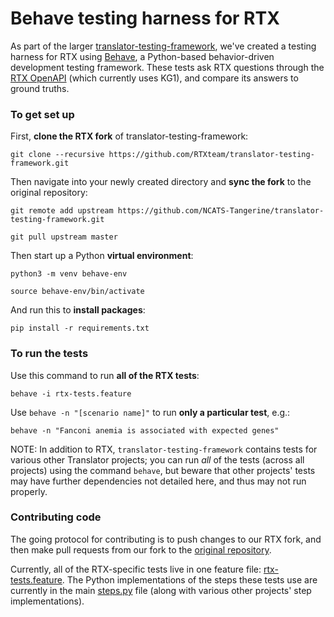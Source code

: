 # Behave testing harness for RTX

As part of the larger [translator-testing-framework](https://github.com/NCATS-Tangerine/translator-testing-framework), 
we've created a testing harness for RTX using [Behave](https://behave.readthedocs.io/en/latest/), a Python-based 
behavior-driven development testing framework. These tests ask RTX questions through the [RTX OpenAPI](https://rtx.ncats.io/api/rtx/v1/ui/)
(which currently uses KG1), and compare its answers to ground truths.

### To get set up

First, **clone the RTX fork** of translator-testing-framework:

    git clone --recursive https://github.com/RTXteam/translator-testing-framework.git

Then navigate into your newly created directory and **sync the fork** to the original repository:

    git remote add upstream https://github.com/NCATS-Tangerine/translator-testing-framework.git

    git pull upstream master
    
Then start up a Python **virtual environment**:

    python3 -m venv behave-env

    source behave-env/bin/activate

And run this to **install packages**:

    pip install -r requirements.txt

### To run the tests

Use this command to run **all of the RTX tests**:

    behave -i rtx-tests.feature

Use `behave -n "[scenario name]"` to run **only a particular test**, e.g.:

    behave -n "Fanconi anemia is associated with expected genes"

NOTE: In addition to RTX, `translator-testing-framework` contains tests for various other Translator projects; you can run
_all_ of the tests (across all projects) using the command `behave`, but beware that other projects' tests may have further
dependencies not detailed here, and thus may not run properly.

### Contributing code

The going protocol for contributing is to push changes to our RTX fork, and then make pull requests from our fork 
to the [original repository](https://github.com/NCATS-Tangerine/translator-testing-framework).

Currently, all of the RTX-specific tests live in one feature file: [rtx-tests.feature](https://github.com/RTXteam/translator-testing-framework/blob/master/features/rtx-tests.feature). 
The Python implementations of the steps these tests use are currently in the main [steps.py](https://github.com/RTXteam/translator-testing-framework/blob/master/features/steps/steps.py) 
file (along with various other projects' step implementations).